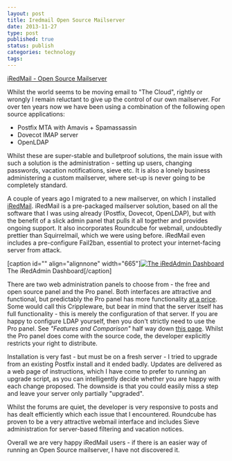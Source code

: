 ```yaml
--- 
layout: post 
title: Iredmail Open Source Mailserver
date: 2013-11-27
type: post 
published: true 
status: publish
categories: technology
tags: 
---
```


[iRedMail - Open Source
Mailserver](http://iredmail.org/ "iRedMail - Open Source Mailserver")

Whilst the world seems to be moving email to "The Cloud", rightly or
wrongly I remain reluctant to give up the control of our own mailserver.
For over ten years now we have been using a combination of the following
open source applications:

-   Postfix MTA with Amavis + Spamassassin
-   Dovecot IMAP server
-   OpenLDAP

Whilst these are super-stable and bulletproof solutions, the main issue
with such a solution is the administration - setting up users, changing
passwords, vacation notifications, sieve etc. It is also a lonely
business administering a custom mailserver, where set-up is never going
to be completely standard.

A couple of years ago I migrated to a new mailserver, on which I
installed [iRedMail](http://iredmail.org/ "iRedMail"). iRedMail is a
pre-packaged mailserver solution, based on all the software that I was
using already (Postfix, Dovecot, OpenLDAP), but with the benefit of a
slick admin panel that pulls it all together and provides ongoing
support. It also incorporates Roundcube for webmail, undoubtedly
prettier than Squirrelmail, which we were using before. iRedMail even
includes a pre-configure Fail2ban, essential to protect your
internet-facing server from attack.

[caption id="" align="alignnone" width="665"][![The iRedAdmin
Dashboard]({{%20site.baseurl%20}}/assets/dashboard.png)](http://www.iredmail.org/images/iredadmin/)
The iRedAdmin Dashboard[/caption]

There are two web administration panels to choose from - the free and
open source panel and the Pro panel. Both interfaces are attractive and
functional, but predictably the Pro panel has more functionality [at a
price](http://iredmail.org/pricing.html "iRedMail pricing"). Some would
call this Crippleware, but bear in mind that the server itself has full
functionality - this is merely the configuration of that server. If you
are happy to configure LDAP yourself, then you don't strictly need to
use the Pro panel. See *"Features and Comparison"* half way down [this
page](http://iredmail.org/admin_panel.html "Features of iRedAdmin"). Whilst
the Pro panel does come with the source code, the developer explicitly
restricts your right to distribute.

Installation is very fast - but must be on a fresh server - I tried to
upgrade from an existing Postfix install and it ended badly. Updates are
delivered as a web page of instructions, which I have come to prefer to
running an upgrade script, as you can intelligently decide whether you
are happy with each change proposed. The downside is that you could
easily miss a step and leave your server only partially "upgraded".

Whilst the forums are quiet, the developer is very responsive to posts
and has dealt efficiently which each issue that I encountered. Roundcube
has proven to be a very attractive webmail interface and includes Sieve
administration for server-based filtering and vacation notices.

Overall we are very happy iRedMail users - if there is an easier way of
running an Open Source mailserver, I have not discovered it.

